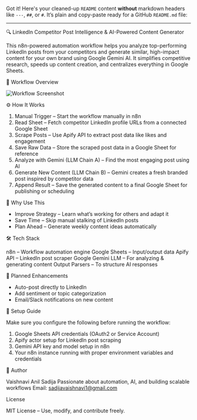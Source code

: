 Got it! Here's your cleaned-up `README` content **without** markdown headers like `---`, `##`, or `#`. It’s plain and copy-paste ready for a GitHub `README.md` file:

---

🔍 LinkedIn Competitor Post Intelligence & AI-Powered Content Generator

This n8n-powered automation workflow helps you analyze top-performing LinkedIn posts from your competitors and generate similar, high-impact content for your own brand using Google Gemini AI. It simplifies competitive research, speeds up content creation, and centralizes everything in Google Sheets.

📸 Workflow Overview

![Workflow Screenshot](./de60822f-99d7-4e3b-97e7-7e7f9af66487.png)

⚙️ How It Works

1. Manual Trigger – Start the workflow manually in n8n
2. Read Sheet – Fetch competitor LinkedIn profile URLs from a connected Google Sheet
3. Scrape Posts – Use Apify API to extract post data like likes and engagement
4. Save Raw Data – Store the scraped post data in a Google Sheet for reference
5. Analyze with Gemini (LLM Chain A) – Find the most engaging post using AI
6. Generate New Content (LLM Chain B) – Gemini creates a fresh branded post inspired by competitor data
7. Append Result – Save the generated content to a final Google Sheet for publishing or scheduling

🧠 Why Use This

* Improve Strategy – Learn what’s working for others and adapt it
* Save Time – Skip manual stalking of LinkedIn posts
* Plan Ahead – Generate weekly content ideas automatically

🛠️ Tech Stack

n8n – Workflow automation engine
Google Sheets – Input/output data
Apify API – LinkedIn post scraper
Google Gemini LLM – For analyzing & generating content
Output Parsers – To structure AI responses

🚀 Planned Enhancements

* Auto-post directly to LinkedIn
* Add sentiment or topic categorization
* Email/Slack notifications on new content

🔐 Setup Guide

Make sure you configure the following before running the workflow:

1. Google Sheets API credentials (OAuth2 or Service Account)
2. Apify actor setup for LinkedIn post scraping
3. Gemini API key and model setup in n8n
4. Your n8n instance running with proper environment variables and credentials

👤 Author

Vaishnavi Anil Sadija
Passionate about automation, AI, and building scalable workflows
Email: [sadijavaishnavi1@gmail.com](mailto:sadijavaishnavi1@gmail.com)

License

MIT License – Use, modify, and contribute freely.

